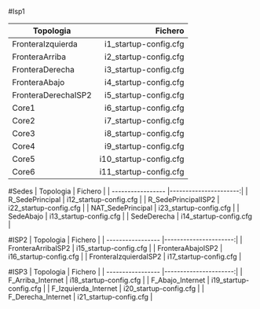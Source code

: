 #Isp1

| Topologia         | Fichero               |
| ----------------- |----------------------:|
| FronteraIzquierda | i1_startup-config.cfg |
| FronteraArriba    | i2_startup-config.cfg |
| FronteraDerecha   | i3_startup-config.cfg |
| FronteraAbajo     | i4_startup-config.cfg |
| FronteraDerechaISP2 | i5_startup-config.cfg |
| Core1 | i6_startup-config.cfg |
| Core2 | i7_startup-config.cfg |
| Core3 | i8_startup-config.cfg |
| Core4 | i9_startup-config.cfg |
| Core5 | i10_startup-config.cfg |
| Core6 | i11_startup-config.cfg |

#Sedes
| Topologia         | Fichero               |
| ----------------- |----------------------:|
| R_SedePrincipal | i12_startup-config.cfg |
| R_SedePrincipalISP2 | i22_startup-config.cfg |
| NAT_SedePrincipal | i23_startup-config.cfg |
| SedeAbajo | i13_startup-config.cfg |
| SedeDerecha | i14_startup-config.cfg |

#ISP2
| Topologia         | Fichero               |
| ----------------- |----------------------:|
| FronteraArribaISP2 | i15_startup-config.cfg |
| FronteraAbajoISP2 | i16_startup-config.cfg |
| FronteraIzquierdaISP2 | i17_startup-config.cfg |

#ISP3
| Topologia         | Fichero               |
| ----------------- |----------------------:|
| F_Arriba_Internet | i18_startup-config.cfg |
| F_Abajo_Internet | i19_startup-config.cfg |
| F_Izquierda_Internet | i20_startup-config.cfg |
| F_Derecha_Internet | i21_startup-config.cfg |

